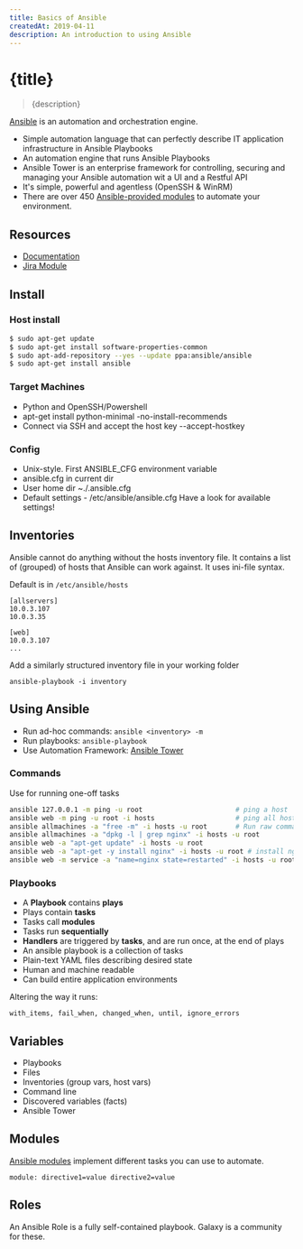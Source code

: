 ```yaml
---
title: Basics of Ansible
createdAt: 2019-04-11
description: An introduction to using Ansible
---
```


# {title}

> {description}

[Ansible](https://docs.ansible.com/) is an automation and orchestration engine.

- Simple automation language that can perfectly describe IT application infrastructure in Ansible Playbooks
- An automation engine that runs Ansible Playbooks
- Ansible Tower is an enterprise framework for controlling, securing and managing your Ansible automation wit a UI and a Restful API
- It's simple, powerful and agentless (OpenSSH & WinRM)
- There are over 450 [Ansible-provided modules](https://docs.ansible.com/ansible/latest/modules/modules_by_category.html) to automate your environment.

## Resources

- [Documentation](https://docs.ansible.com/)
- [Jira Module](https://docs.ansible.com/ansible/latest/modules/jira_module.html)

## Install

### Host install

```bash
$ sudo apt-get update
$ sudo apt-get install software-properties-common
$ sudo apt-add-repository --yes --update ppa:ansible/ansible
$ sudo apt-get install ansible
```

### Target Machines

- Python and OpenSSH/Powershell
- apt-get install python-minimal -no-install-recommends
- Connect via SSH and accept the host key --accept-hostkey

### Config

- Unix-style. First ANSIBLE_CFG environment variable
- ansible.cfg in current dir
- User home dir ~./.ansible.cfg
- Default settings - /etc/ansible/ansible.cfg Have a look for available settings!

## Inventories

Ansible cannot do anything without the hosts inventory file. It contains a list of (grouped) of hosts that Ansible can work against. It uses ini-file syntax.

Default is in `/etc/ansible/hosts`

```
[allservers]
10.0.3.107
10.0.3.35

[web]
10.0.3.107
...
```

Add a similarly structured inventory file in your working folder

`ansible-playbook -i inventory`

## Using Ansible

- Run ad-hoc commands: `ansible <inventory> -m`
- Run playbooks: `ansible-playbook`
- Use Automation Framework: [Ansible Tower](https://www.ansible.com/products/tower)

### Commands

Use for running one-off tasks

```bash
ansible 127.0.0.1 -m ping -u root                       # ping a host
ansible web -m ping -u root -i hosts                    # ping all hosts grouped under web in inventory hosts
ansible allmachines -a "free -m" -i hosts -u root       # Run raw command
ansible allmachines -a "dpkg -l | grep nginx" -i hosts -u root
ansible web -a "apt-get update" -i hosts -u root
ansible web -a "apt-get -y install nginx" -i hosts -u root # install nginx on all web hosts
ansible web -m service -a "name=nginx state=restarted" -i hosts -u root
```

### Playbooks

- A **Playbook** contains **plays**
- Plays contain **tasks**
- Tasks call **modules**
- Tasks run **sequentially**
- **Handlers** are triggered by **tasks**,
  and are run once, at the end of plays
- An ansible playbook is a collection of tasks
- Plain-text YAML files describing desired state
- Human and machine readable
- Can build entire application environments

Altering the way it runs:

```
with_items, fail_when, changed_when, until, ignore_errors
```

## Variables

- Playbooks
- Files
- Inventories (group vars, host vars)
- Command line
- Discovered variables (facts)
- Ansible Tower

## Modules

[Ansible modules](https://docs.ansible.com/ansible/latest/modules/modules_by_category.html) implement different tasks you can use to automate.

`module: directive1=value directive2=value`

## Roles

An Ansible Role is a fully self-contained playbook. Galaxy is a community for these.
